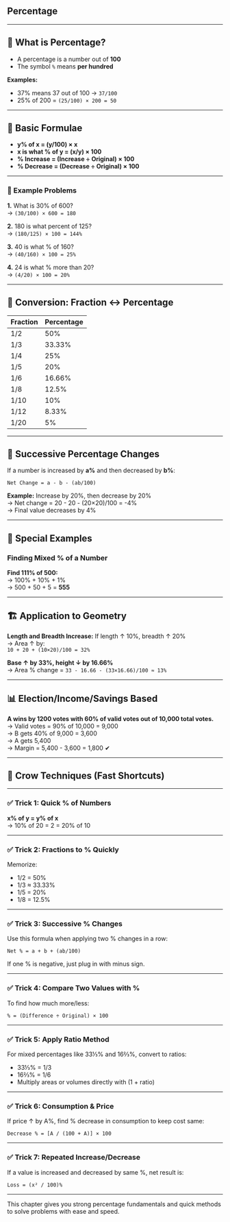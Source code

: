 ## Percentage

---

## 📘 What is Percentage?

- A percentage is a number out of **100**
- The symbol `%` means **per hundred**

**Examples:**
- 37% means 37 out of 100 → `37/100`
- 25% of 200 = `(25/100) × 200 = 50`

---

## 🔹 Basic Formulae

- **y% of x = (y/100) × x**
- **x is what % of y = (x/y) × 100**
- **% Increase = (Increase ÷ Original) × 100**
- **% Decrease = (Decrease ÷ Original) × 100**

---

### 🔹 Example Problems

**1.** What is 30% of 600?  
→ `(30/100) × 600 = 180`

**2.** 180 is what percent of 125?  
→ `(180/125) × 100 = 144%`

**3.** 40 is what % of 160?  
→ `(40/160) × 100 = 25%`

**4.** 24 is what % more than 20?  
→ `(4/20) × 100 = 20%`

---

## 🔄 Conversion: Fraction ↔ Percentage

| Fraction | Percentage |
|----------|------------|
| 1/2      | 50%        |
| 1/3      | 33.33%     |
| 1/4      | 25%        |
| 1/5      | 20%        |
| 1/6      | 16.66%     |
| 1/8      | 12.5%      |
| 1/10     | 10%        |
| 1/12     | 8.33%      |
| 1/20     | 5%         |

---

## 🔁 Successive Percentage Changes

If a number is increased by **a%** and then decreased by **b%**:

```
Net Change = a - b - (ab/100)
```

**Example:** Increase by 20%, then decrease by 20%  
→ Net change = 20 - 20 - (20×20)/100 = -4%  
→ Final value decreases by 4%

---

## 🔢 Special Examples

### Finding Mixed % of a Number

**Find 111% of 500:**  
→ 100% + 10% + 1%  
→ 500 + 50 + 5 = **555**

---

## 🏗️ Application to Geometry

**Length and Breadth Increase:**
If length ↑ 10%, breadth ↑ 20%  
→ Area ↑ by:  
`10 + 20 + (10×20)/100 = 32%`

**Base ↑ by 33%, height ↓ by 16.66%**  
→ Area % change = `33 - 16.66 - (33×16.66)/100 ≈ 13%`

---

## 📊 Election/Income/Savings Based

**A wins by 1200 votes with 60% of valid votes out of 10,000 total votes.**  
→ Valid votes = 90% of 10,000 = 9,000  
→ B gets 40% of 9,000 = 3,600  
→ A gets 5,400  
→ Margin = 5,400 - 3,600 = 1,800 ✔

---

## 🧠 Crow Techniques (Fast Shortcuts)

---

### ✅ Trick 1: Quick % of Numbers

**x% of y = y% of x**  
→ 10% of 20 = 2 = 20% of 10

---

### ✅ Trick 2: Fractions to % Quickly

Memorize:

- 1/2 = 50%  
- 1/3 ≈ 33.33%  
- 1/5 = 20%  
- 1/8 = 12.5%

---

### ✅ Trick 3: Successive % Changes

Use this formula when applying two % changes in a row:

```
Net % = a + b + (ab/100)
```

If one % is negative, just plug in with minus sign.

---

### ✅ Trick 4: Compare Two Values with %

To find how much more/less:

```
% = (Difference ÷ Original) × 100
```

---

### ✅ Trick 5: Apply Ratio Method

For mixed percentages like 33⅓% and 16⅔%, convert to ratios:
- 33⅓% = 1/3  
- 16⅔% = 1/6  
- Multiply areas or volumes directly with (1 + ratio)

---

### ✅ Trick 6: Consumption & Price

If price ↑ by A%, find % decrease in consumption to keep cost same:
```
Decrease % = [A / (100 + A)] × 100
```

---

### ✅ Trick 7: Repeated Increase/Decrease

If a value is increased and decreased by same %, net result is:
```
Loss = (x² / 100)%
```

---

This chapter gives you strong percentage fundamentals and quick methods to solve problems with ease and speed.
